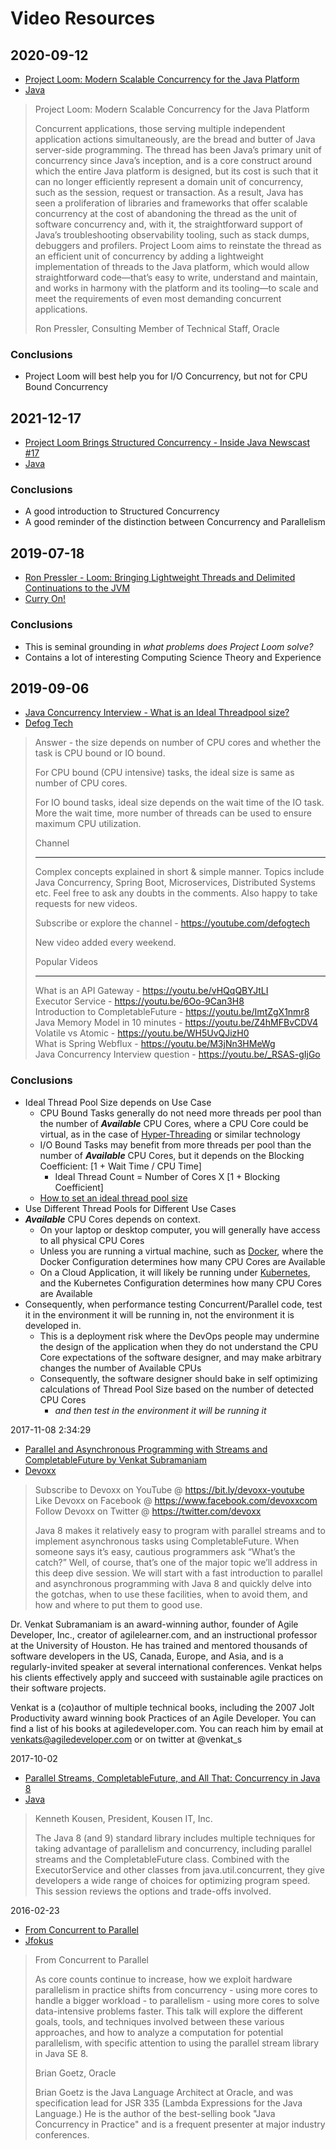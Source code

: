 # Video Resources

## 2020-09-12
- [Project Loom: Modern Scalable Concurrency for the Java Platform](https://www.youtube.com/watch?v=fOEPEXTpbJA)
- [Java](https://www.youtube.com/channel/UCmRtPmgnQ04CMUpSUqPfhxQ)
> Project Loom: Modern Scalable Concurrency for the Java Platform
>
> Concurrent applications, those serving multiple independent application actions simultaneously,
> are the bread and butter of Java server-side programming. The thread has been Java’s primary unit
> of concurrency since Java’s inception, and is a core construct around which the entire Java platform
> is designed, but its cost is such that it can no longer efficiently represent a domain unit of
> concurrency, such as the session, request or transaction. As a result, Java has seen a proliferation
> of libraries and frameworks that offer scalable concurrency at the cost of abandoning the thread as
> the unit of software concurrency and, with it, the straightforward support of Java’s troubleshooting
> observability tooling, such as stack dumps, debuggers and profilers. Project Loom aims to reinstate
> the thread as an efficient unit of concurrency by adding a lightweight implementation of threads to
> the Java platform, which would allow straightforward code—that’s easy to write, understand and maintain,
> and works in harmony with the platform and its tooling—to scale and meet the requirements of even most
> demanding concurrent applications.
>
> Ron Pressler, Consulting Member of Technical Staff, Oracle

### Conclusions

- Project Loom will best help you for I/O Concurrency, but not for CPU Bound Concurrency

## 2021-12-17
- [Project Loom Brings Structured Concurrency - Inside Java Newscast #17](https://www.youtube.com/watch?v=2J2tJm_iwk0)
- [Java](https://www.youtube.com/channel/UCmRtPmgnQ04CMUpSUqPfhxQ)

### Conclusions

- A good introduction to Structured Concurrency
- A good reminder of the distinction between Concurrency and Parallelism

## 2019-07-18
- [Ron Pressler - Loom: Bringing Lightweight Threads and Delimited Continuations to the JVM](https://www.youtube.com/watch?v=r6P0_FDr53Q)
- [Curry On!](https://www.youtube.com/channel/UC-WICcSW1k3HsScuXxDrp0w)

### Conclusions

- This is seminal grounding in *what problems does Project Loom solve?*
- Contains a lot of interesting Computing Science Theory and Experience

## 2019-09-06
- [Java Concurrency Interview - What is an Ideal Threadpool size?](https://www.youtube.com/watch?v=ErNre5varF8)
- [Defog Tech](https://www.youtube.com/channel/UCiz26UeGvcTy4_M3Zhgk7FQ)
> Answer - the size depends on number of CPU cores and whether the task is CPU bound or IO bound.
>
> For CPU bound (CPU intensive) tasks, the ideal size is same as number of CPU cores.
>
> For IO bound tasks, ideal size depends on the wait time of the IO task. More the wait time, more number
> of threads can be used to ensure maximum CPU utilization.
>
> Channel
> 
> ----------------------------------
> Complex concepts explained in short & simple manner. Topics include Java Concurrency,  Spring Boot,
> Microservices, Distributed Systems etc. Feel free to ask any doubts in the comments. Also happy to
> take requests for new videos.
>
> Subscribe or explore the channel - https://youtube.com/defogtech
>
> New video added every weekend.
>
> Popular Videos
>
> ----------------------------------
> What is an API Gateway - https://youtu.be/vHQqQBYJtLI  
> Executor Service - https://youtu.be/6Oo-9Can3H8  
> Introduction to CompletableFuture - https://youtu.be/ImtZgX1nmr8  
> Java Memory Model in 10 minutes - https://youtu.be/Z4hMFBvCDV4  
> Volatile vs Atomic - https://youtu.be/WH5UvQJizH0  
> What is Spring Webflux - https://youtu.be/M3jNn3HMeWg  
> Java Concurrency Interview question  - https://youtu.be/_RSAS-gIjGo  

### Conclusions

- Ideal Thread Pool Size depends on Use Case
  - CPU Bound Tasks generally do not need more threads per pool than the number of ***Available*** CPU
    Cores, where a CPU Core could be virtual, as in the case of
    [Hyper-Threading](https://en.wikipedia.org/wiki/Hyper-threading) or similar technology
  - I/O Bound Tasks may benefit from more threads per pool than the number of ***Available*** CPU
    Cores, but it depends on the Blocking Coefficient: \[1 + Wait Time / CPU Time]
    - Ideal Thread Count = Number of Cores X \[1 + Blocking Coefficient]
  - [How to set an ideal thread pool size](https://engineering.zalando.com/posts/2019/04/how-to-set-an-ideal-thread-pool-size.html)
- Use Different Thread Pools for Different Use Cases
- ***Available*** CPU Cores depends on context.
  - On your laptop or desktop computer, you will generally have access to all physical CPU Cores
  - Unless you are running a virtual machine, such as
    [Docker](https://en.wikipedia.org/wiki/Docker_(software)),
    where the Docker Configuration determines how many CPU Cores are Available
  - On a Cloud Application, it will likely be running under
    [Kubernetes](https://en.wikipedia.org/wiki/Kubernetes),
    and the Kubernetes Configuration determines how many CPU Cores are Available
- Consequently, when performance testing Concurrent/Parallel code, test it in the environment it will
  be running in, not the environment it is developed in.
  - This is a deployment risk where the DevOps people may undermine the design of the application
    when they do not understand the CPU Core expectations of the software designer, and may make
    arbitrary changes the number of Available CPUs
  - Consequently, the software designer should bake in self optimizing calculations of Thread Pool
    Size based on the number of detected CPU Cores
    - *and then test in the environment it will be running it*

2017-11-08 2:34:29
- [Parallel and Asynchronous Programming with Streams and CompletableFuture by Venkat Subramaniam](https://www.youtube.com/watch?v=IwJ-SCfXoAU)
- [Devoxx](https://www.youtube.com/channel/UCCBVCTuk6uJrN3iFV_3vurg)
> Subscribe to Devoxx on YouTube @ https://bit.ly/devoxx-youtube  
> Like Devoxx on Facebook @ https://www.facebook.com/devoxxcom  
> Follow Devoxx on Twitter @ https://twitter.com/devoxx  
> 
> Java 8 makes it relatively easy to program with parallel streams and to implement asynchronous tasks using CompletableFuture. When someone says it’s easy, cautious programmers ask “What’s the catch?” Well, of course, that’s one of the major topic we’ll address in this deep dive session. We will start with a fast introduction to parallel and asynchronous programming with Java 8 and quickly delve into the gotchas, when to use these facilities, when to avoid them, and how and where to put them to good use.

Dr. Venkat Subramaniam is an award-winning author, founder of Agile Developer, Inc., creator of agilelearner.com, and an instructional professor at the University of Houston. He has trained and mentored thousands of software developers in the US, Canada, Europe, and Asia, and is a regularly-invited speaker at several international conferences. Venkat helps his clients effectively apply and succeed with sustainable agile practices on their software projects.

Venkat is a (co)author of multiple technical books, including the 2007 Jolt Productivity award winning book Practices of an Agile Developer. You can find a list of his books at agiledeveloper.com. You can reach him by email at venkats@agiledeveloper.com or on twitter at @venkat_s


2017-10-02
- [Parallel Streams, CompletableFuture, and All That: Concurrency in Java 8](https://www.youtube.com/watch?v=x5akmCWgGY0)
- [Java](https://www.youtube.com/channel/UCmRtPmgnQ04CMUpSUqPfhxQ)
> Kenneth Kousen, President, Kousen IT, Inc.
>
> The Java 8 (and 9) standard library includes multiple techniques for taking advantage of parallelism
> and concurrency, including parallel streams and the CompletableFuture class. Combined with the
> ExecutorService and other classes from java.util.concurrent, they give developers a wide range of
> choices for optimizing program speed. This session reviews the options and trade-offs involved.

2016-02-23
- [From Concurrent to Parallel](https://www.youtube.com/watch?v=NsDE7E8sIdQ)
- [Jfokus](https://www.youtube.com/channel/UCDG4jVD88QEjB8UKLYZKiNA)
> From Concurrent to Parallel
>
> As core counts continue to increase, how we exploit hardware parallelism in practice shifts from
> concurrency - using more cores to handle a bigger workload - to parallelism - using more cores to
> solve data-intensive problems faster. This talk will explore the different goals, tools, and
> techniques involved between these various approaches, and how to analyze a computation for
> potential parallelism, with specific attention to using the parallel stream library in Java SE 8.
>
> Brian Goetz, Oracle
>
> Brian Goetz is the Java Language Architect at Oracle, and was specification lead for JSR 335
> (Lambda Expressions for the Java Language.) He is the author of the best-selling book "Java
> Concurrency in Practice" and is a frequent presenter at major industry conferences.


